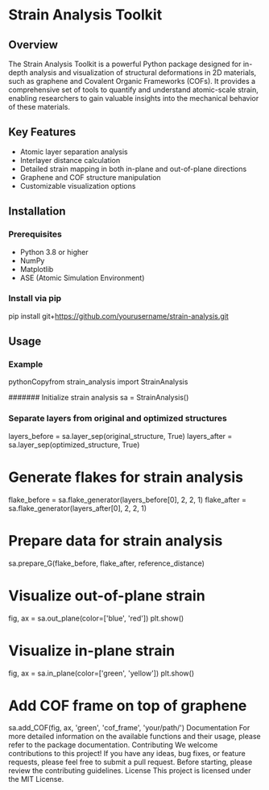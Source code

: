 # Strain Analysis Toolkit

## Overview
The Strain Analysis Toolkit is a powerful Python package designed for in-depth analysis and visualization of structural deformations in 2D materials, such as graphene and Covalent Organic Frameworks (COFs). It provides a comprehensive set of tools to quantify and understand atomic-scale strain, enabling researchers to gain valuable insights into the mechanical behavior of these materials.

## Key Features
- Atomic layer separation analysis
- Interlayer distance calculation
- Detailed strain mapping in both in-plane and out-of-plane directions
- Graphene and COF structure manipulation
- Customizable visualization options

## Installation

### Prerequisites
- Python 3.8 or higher
- NumPy
- Matplotlib
- ASE (Atomic Simulation Environment)

### Install via pip
pip install git+https://github.com/yourusername/strain-analysis.git

## Usage
### Example
pythonCopyfrom strain_analysis import StrainAnalysis

####### Initialize strain analysis
sa = StrainAnalysis()

### Separate layers from original and optimized structures
layers_before = sa.layer_sep(original_structure, True)
layers_after = sa.layer_sep(optimized_structure, True)

# Generate flakes for strain analysis
flake_before = sa.flake_generator(layers_before[0], 2, 2, 1)
flake_after = sa.flake_generator(layers_after[0], 2, 2, 1)

# Prepare data for strain analysis
sa.prepare_G(flake_before, flake_after, reference_distance)

# Visualize out-of-plane strain
fig, ax = sa.out_plane(color=['blue', 'red'])
plt.show()

# Visualize in-plane strain
fig, ax = sa.in_plane(color=['green', 'yellow'])
plt.show()

# Add COF frame on top of graphene
sa.add_COF(fig, ax, 'green', 'cof_frame', 'your/path/')
Documentation
For more detailed information on the available functions and their usage, please refer to the package documentation.
Contributing
We welcome contributions to this project! If you have any ideas, bug fixes, or feature requests, please feel free to submit a pull request. Before starting, please review the contributing guidelines.
License
This project is licensed under the MIT License.

